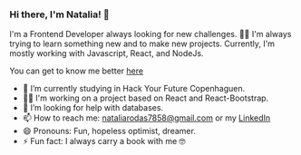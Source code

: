 ### Hi there, I'm Natalia! 👋

I'm a Frontend Developer always looking for new challenges. 🐱‍💻 I'm always trying to learn something new and to make new projects. Currently, I'm mostly working with Javascript, React, and NodeJs. 

You can get to know me better [here](https://www.linkedin.com/in/natalia-rodas-926523134/)
<!--
**NatsGt/NatsGt** is a ✨ _special_ ✨ repository because its `README.md` (this file) appears on your GitHub profile.
-->
- 🌱 I’m currently studying in Hack Your Future Copenhaguen.
- 👩‍💻 I'm working on a project based on React and React-Bootstrap. 
- 🤔 I’m looking for help with databases.
- 📫 How to reach me: nataliarodas7858@gmail.com or my [LinkedIn](https://www.linkedin.com/in/natalia-rodas-926523134/)
- 😄 Pronouns: Fun, hopeless optimist, dreamer.
- ⚡ Fun fact: I always carry a book with me 🤓

